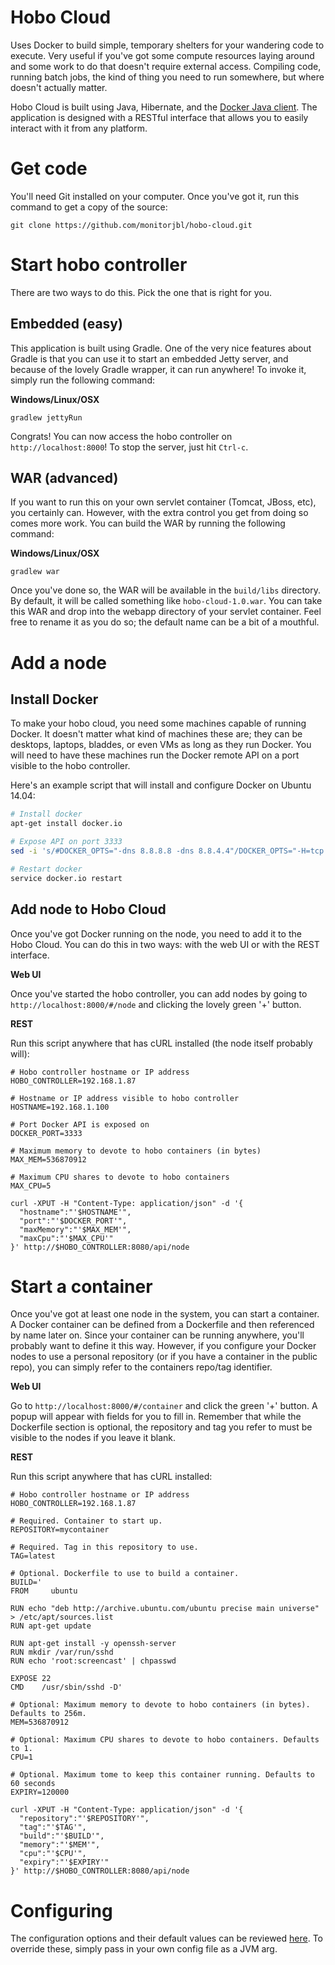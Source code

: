 # Hobo Cloud

Uses Docker to build simple, temporary shelters for your wandering code to execute. Very useful if you've got some compute resources laying around and some work to do that doesn't require external access. Compiling code, running batch jobs, the kind of thing you need to run somewhere, but where doesn't actually matter.

Hobo Cloud is built using Java, Hibernate, and the [Docker Java client](https://github.com/kpelykh/docker-java). The application is designed with a RESTful interface that allows you to easily interact with it from any platform. 

# Get code

You'll need Git installed on your computer. Once you've got it, run this command to get a copy of the source:

`git clone https://github.com/monitorjbl/hobo-cloud.git`

# Start hobo controller

There are two ways to do this. Pick the one that is right for you.

## Embedded (easy)

This application is built using Gradle. One of the very nice features about Gradle is that you can use it to start an embedded Jetty server, and because of the lovely Gradle wrapper, it can run anywhere! To invoke it, simply run the following command:

**Windows/Linux/OSX**

`gradlew jettyRun`

Congrats! You can now access the hobo controller on `http://localhost:8000`! To stop the server, just hit `Ctrl-c`. 

## WAR (advanced)

If you want to run this on your own servlet container (Tomcat, JBoss, etc), you certainly can. However, with the extra control you get from doing so comes more work. You can build the WAR by running the following command:

**Windows/Linux/OSX**

`gradlew war`

Once you've done so, the WAR will be available in the `build/libs` directory. By default, it will be called something like `hobo-cloud-1.0.war`. You can take this WAR and drop into the webapp directory of your servlet container. Feel free to rename it as you do so; the default name can be a bit of a mouthful.

# Add a node

## Install Docker

To make your hobo cloud, you need some machines capable of running Docker. It doesn't matter what kind of machines these are; they can be desktops, laptops, bladdes, or even VMs as long as they run Docker. You will need to have these machines run the Docker remote API on a port visible to the hobo controller.

Here's an example script that will install and configure Docker on Ubuntu 14.04:

```bash
# Install docker
apt-get install docker.io

# Expose API on port 3333
sed -i 's/#DOCKER_OPTS="-dns 8.8.8.8 -dns 8.8.4.4"/DOCKER_OPTS="-H=tcp:\/\/0.0.0.0:3333 -H=unix:\/\/\/var\/run\/docker.sock"/' /etc/default/docker.io

# Restart docker
service docker.io restart
```

## Add node to Hobo Cloud

Once you've got Docker running on the node, you need to add it to the Hobo Cloud. You can do this in two ways: with the web UI or with the REST interface.

**Web UI**

Once you've started the hobo controller, you can add nodes by going to `http://localhost:8000/#/node` and clicking the lovely green '+' button.

**REST**

Run this script anywhere that has cURL installed (the node itself probably will):

```
# Hobo controller hostname or IP address
HOBO_CONTROLLER=192.168.1.87

# Hostname or IP address visible to hobo controller
HOSTNAME=192.168.1.100

# Port Docker API is exposed on
DOCKER_PORT=3333

# Maximum memory to devote to hobo containers (in bytes)
MAX_MEM=536870912

# Maximum CPU shares to devote to hobo containers
MAX_CPU=5

curl -XPUT -H "Content-Type: application/json" -d '{
  "hostname":"'$HOSTNAME'",
  "port":"'$DOCKER_PORT'",
  "maxMemory":"'$MAX_MEM'",
  "maxCpu":"'$MAX_CPU'"
}' http://$HOBO_CONTROLLER:8080/api/node
```

# Start a container

Once you've got at least one node in the system, you can start a container. A Docker container can  be defined from a Dockerfile and then referenced by name later on. Since your container can be running anywhere, you'll probably want to define it this way. However, if you configure your Docker nodes to use a personal repository (or if you have a container in the public repo), you can simply refer to the containers repo/tag identifier.

**Web UI**

Go to `http://localhost:8000/#/container` and click the green '+' button. A popup will appear with fields for you to fill in. Remember that while the Dockerfile section is optional, the repository and tag you refer to must be visible to the nodes if you leave it blank. 

**REST**

Run this script anywhere that has cURL installed:

```
# Hobo controller hostname or IP address
HOBO_CONTROLLER=192.168.1.87

# Required. Container to start up.
REPOSITORY=mycontainer

# Required. Tag in this repository to use.
TAG=latest

# Optional. Dockerfile to use to build a container.
BUILD='
FROM     ubuntu

RUN echo "deb http://archive.ubuntu.com/ubuntu precise main universe" > /etc/apt/sources.list
RUN apt-get update

RUN apt-get install -y openssh-server
RUN mkdir /var/run/sshd
RUN echo 'root:screencast' | chpasswd

EXPOSE 22
CMD    /usr/sbin/sshd -D'

# Optional: Maximum memory to devote to hobo containers (in bytes). Defaults to 256m.
MEM=536870912

# Optional: Maximum CPU shares to devote to hobo containers. Defaults to 1.
CPU=1

# Optional. Maximum tome to keep this container running. Defaults to 60 seconds
EXPIRY=120000

curl -XPUT -H "Content-Type: application/json" -d '{
  "repository":"'$REPOSITORY'",
  "tag":"'$TAG'",
  "build":"'$BUILD'",
  "memory":"'$MEM'",
  "cpu":"'$CPU'",
  "expiry":"'$EXPIRY'"
}' http://$HOBO_CONTROLLER:8080/api/node
```

# Configuring

The configuration options and their default values can be reviewed [here](src/main/resources/defaults.conf). To override these, simply pass in your own config file as a JVM arg.

